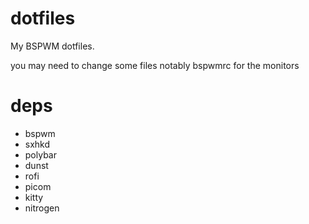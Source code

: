 # dotfiles
My BSPWM dotfiles.

you may need to change some files
notably bspwmrc for the monitors

# deps
+ bspwm
+ sxhkd
+ polybar
+ dunst
+ rofi
+ picom
+ kitty
+ nitrogen
